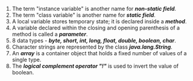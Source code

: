 1. The term "instance variable" is another name for ***non-static field***.
2. The term "class variable" is another name for ***static field***.
3. A local variable stores temporary state; it is declared inside a ***method***.
4. A variable declared within the closing and opening parenthesis of a method is called a ***parameter***.
5. 8 data types - ***byte, short, int, long, float, double, boolean, char***.
6. Character strings are represented by the class ***java.lang.String***.
7. An ***array*** is a container object that holds a fixed number of values of a single type.
8. The ***logical complement operator "!"*** is used to invert the value of boolean.
